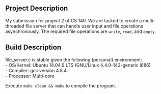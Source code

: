 ## Project Description

My submission for project 2 of CS 140. We are tasked to create a multi-threaded file server that
can handle user input and file operations asynchronously. The required file operations are `write`,
`read`, and `empty`.

## Build Description

file_server.c is stable given the following (personal) environment:<br>
    - OS/Kernel: Ubuntu 14.04.6 LTS (GNU/Linux 4.4.0-142-generic i686) <br>
    - Compiler: gcc version 4.8.4. <br>
    - Processor: Multi-core <br>
    
 Execute `make clean && make` to compile the program.
